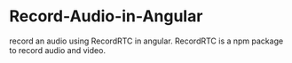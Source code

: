 # Record-Audio-in-Angular
record an audio using RecordRTC in angular. RecordRTC is a npm package to record audio and video.
